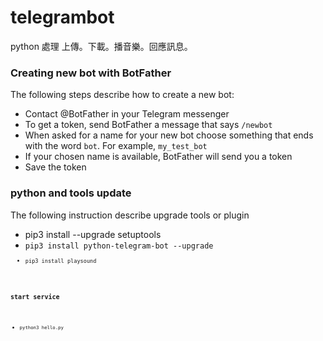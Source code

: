 # telegrambot
python 處理 上傳。下載。播音樂。回應訊息。

### Creating new bot with BotFather
The following steps describe how to create a new bot:
- Contact @BotFather in your Telegram messenger
- To get a token, send BotFather a message that says <code>/newbot</code>
- When asked for a name for your new bot choose something that ends with the word <code>bot</code>. For example, <code>my_test_bot</code>
- If your chosen name is available, BotFather will send you a token
- Save the token

### python and tools update
The following instruction describe upgrade tools or plugin
-  pip3 install --upgrade setuptools 
- <code>pip3 install python-telegram-bot --upgrade<code> 
- <code>pip3 install playsound<code> 
  
### start service
- <code>python3 hello.py<code> 
